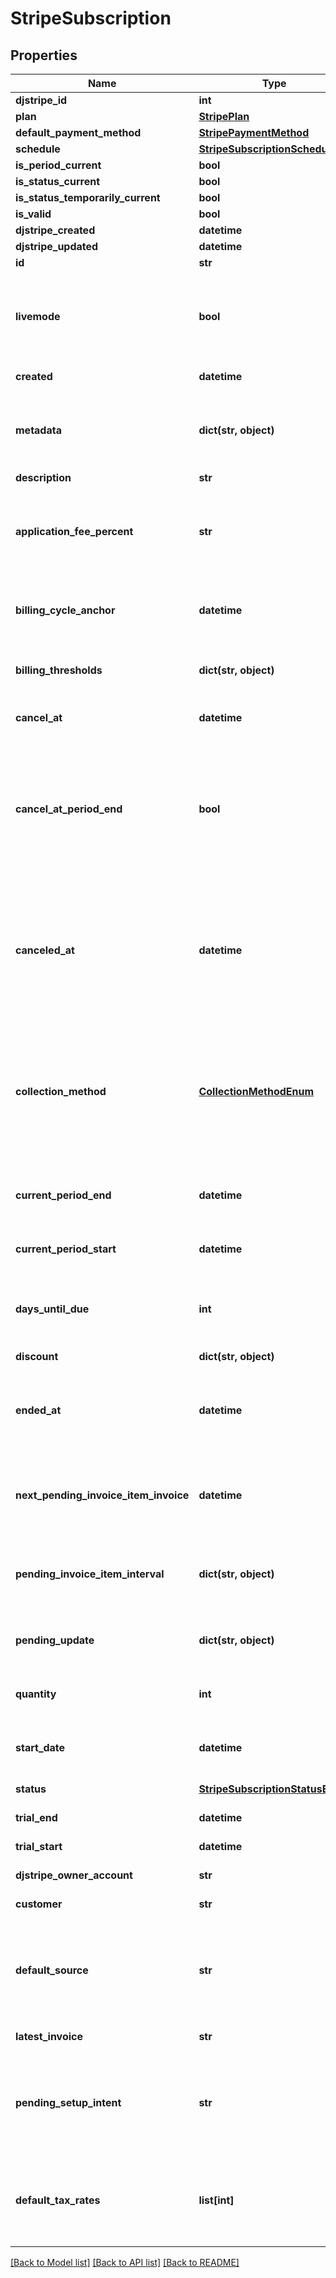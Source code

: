 # StripeSubscription


## Properties
Name | Type | Description | Notes
------------ | ------------- | ------------- | -------------
**djstripe_id** | **int** |  | [readonly] 
**plan** | [**StripePlan**](StripePlan.md) |  | 
**default_payment_method** | [**StripePaymentMethod**](StripePaymentMethod.md) |  | 
**schedule** | [**StripeSubscriptionSchedule**](StripeSubscriptionSchedule.md) |  | 
**is_period_current** | **bool** |  | 
**is_status_current** | **bool** |  | 
**is_status_temporarily_current** | **bool** |  | 
**is_valid** | **bool** |  | 
**djstripe_created** | **datetime** |  | [readonly] 
**djstripe_updated** | **datetime** |  | [readonly] 
**id** | **str** |  | 
**livemode** | **bool** | Null here indicates that the livemode status is unknown or was previously unrecorded. Otherwise, this field indicates whether this record comes from Stripe test mode or live mode operation. | [optional] 
**created** | **datetime** | The datetime this object was created in stripe. | [optional] 
**metadata** | **dict(str, object)** | A set of key/value pairs that you can attach to an object. It can be useful for storing additional information about an object in a structured format. | [optional] 
**description** | **str** | A description of this object. | [optional] 
**application_fee_percent** | **str** | A positive decimal that represents the fee percentage of the subscription invoice amount that will be transferred to the application owner&#39;s Stripe account each billing period. | [optional] 
**billing_cycle_anchor** | **datetime** | Determines the date of the first full invoice, and, for plans with &#x60;month&#x60; or &#x60;year&#x60; intervals, the day of the month for subsequent invoices. | [optional] 
**billing_thresholds** | **dict(str, object)** | Define thresholds at which an invoice will be sent, and the subscription advanced to a new billing period. | [optional] 
**cancel_at** | **datetime** | A date in the future at which the subscription will automatically get canceled. | [optional] 
**cancel_at_period_end** | **bool** | If the subscription has been canceled with the &#x60;&#x60;at_period_end&#x60;&#x60; flag set to true, &#x60;&#x60;cancel_at_period_end&#x60;&#x60; on the subscription will be true. You can use this attribute to determine whether a subscription that has a status of active is scheduled to be canceled at the end of the current period. | [optional] 
**canceled_at** | **datetime** | If the subscription has been canceled, the date of that cancellation. If the subscription was canceled with &#x60;&#x60;cancel_at_period_end&#x60;&#x60;, canceled_at will still reflect the date of the initial cancellation request, not the end of the subscription period when the subscription is automatically moved to a canceled state. | [optional] 
**collection_method** | [**CollectionMethodEnum**](CollectionMethodEnum.md) | Either &#x60;charge_automatically&#x60;, or &#x60;send_invoice&#x60;. When charging automatically, Stripe will attempt to pay this subscription at the end of the cycle using the default source attached to the customer. When sending an invoice, Stripe will email your customer an invoice with payment instructions. | 
**current_period_end** | **datetime** | End of the current period for which the subscription has been invoiced. At the end of this period, a new invoice will be created. | 
**current_period_start** | **datetime** | Start of the current period for which the subscription has been invoiced. | 
**days_until_due** | **int** | Number of days a customer has to pay invoices generated by this subscription. This value will be &#x60;null&#x60; for subscriptions where &#x60;billing&#x3D;charge_automatically&#x60;. | [optional] 
**discount** | **dict(str, object)** |  | [optional] 
**ended_at** | **datetime** | If the subscription has ended (either because it was canceled or because the customer was switched to a subscription to a new plan), the date the subscription ended. | [optional] 
**next_pending_invoice_item_invoice** | **datetime** | Specifies the approximate timestamp on which any pending invoice items will be billed according to the schedule provided at pending_invoice_item_interval. | [optional] 
**pending_invoice_item_interval** | **dict(str, object)** | Specifies an interval for how often to bill for any pending invoice items. It is analogous to calling Create an invoice for the given subscription at the specified interval. | [optional] 
**pending_update** | **dict(str, object)** | If specified, pending updates that will be applied to the subscription once the latest_invoice has been paid. | [optional] 
**quantity** | **int** | The quantity applied to this subscription. This value will be &#x60;null&#x60; for multi-plan subscriptions | [optional] 
**start_date** | **datetime** | Date when the subscription was first created. The date might differ from the created date due to backdating. | [optional] 
**status** | [**StripeSubscriptionStatusEnum**](StripeSubscriptionStatusEnum.md) | The status of this subscription. | 
**trial_end** | **datetime** | If the subscription has a trial, the end of that trial. | [optional] 
**trial_start** | **datetime** | If the subscription has a trial, the beginning of that trial. | [optional] 
**djstripe_owner_account** | **str** | The Stripe Account this object belongs to. | [optional] 
**customer** | **str** | The customer associated with this subscription. | 
**default_source** | **str** | The default payment source for the subscription. It must belong to the customer associated with the subscription and be in a chargeable state. If not set, defaults to the customer&#39;s default source. | [optional] 
**latest_invoice** | **str** | The most recent invoice this subscription has generated. | [optional] 
**pending_setup_intent** | **str** | We can use this SetupIntent to collect user authentication when creating a subscription without immediate payment or updating a subscription&#39;s payment method, allowing you to optimize for off-session payments. | [optional] 
**default_tax_rates** | **list[int]** | The tax rates that will apply to any subscription item that does not have tax_rates set. Invoices created will have their default_tax_rates populated from the subscription. | [optional] 

[[Back to Model list]](../README.md#documentation-for-models) [[Back to API list]](../README.md#documentation-for-api-endpoints) [[Back to README]](../README.md)



